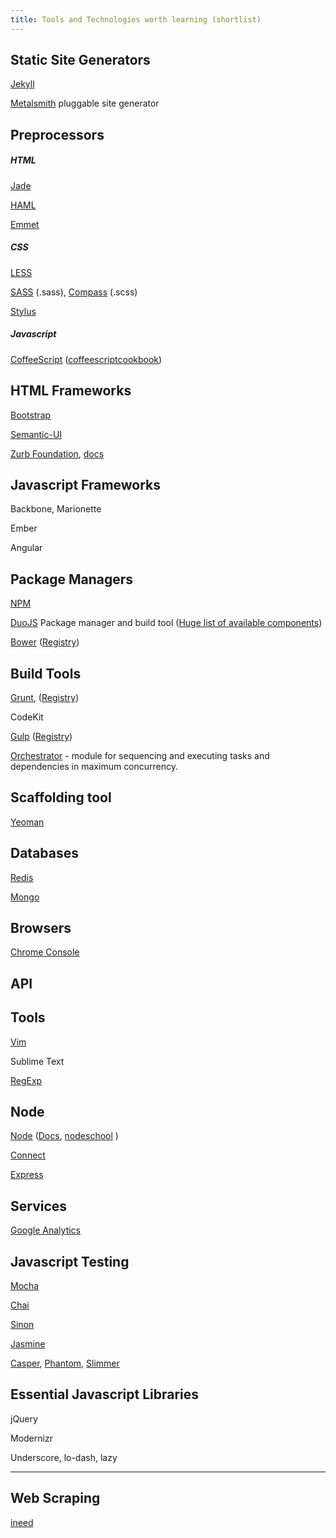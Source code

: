 ```yaml
---
title: Tools and Technologies worth learning (shortlist)
---
```




## Static Site Generators

[Jekyll](http://jekyllrb.com/docs/home/)

[Metalsmith](http://www.metalsmith.io/)
pluggable site generator


## Preprocessors

##### HTML

[Jade](http://jade-lang.com/)

[HAML](http://haml.info/)

[Emmet](http://emmet.io/)

##### CSS

[LESS](http://lesscss.org/)

[SASS](http://sass-lang.com/) (.sass), [Compass](http://compass-style.org/) (.scss)

[Stylus](http://learnboost.github.io/stylus/)


##### Javascript

[CoffeeScript](http://coffeescript.org/) ([coffeescriptcookbook](http://coffeescriptcookbook.com))


## HTML Frameworks

[Bootstrap](http://getbootstrap.com/)

[Semantic-UI](http://semantic-ui.com)

[Zurb Foundation](http://foundation.zurb.com), [docs](http://foundation.zurb.com/docs/)

## Javascript Frameworks

Backbone, Marionette

Ember

Angular



## Package Managers

[NPM](https://www.npmjs.org/doc/files/package.json.html)

[DuoJS](http://duojs.org/) Package manager and build tool ([Huge list of available components](https://github.com/componentjs/component/wiki/Components))

[Bower](http://bower.io/) ([Registry](http://bower.io/search/))


## Build Tools

[Grunt](http://gruntjs.com/), ([Registry](http://gruntjs.com/plugins))

CodeKit

[Gulp](http://gulpjs.com/) ([Registry](http://gulpjs.com/plugins/))

[Orchestrator](https://github.com/orchestrator/orchestrator) - module for sequencing and executing tasks and dependencies in maximum concurrency.



## Scaffolding tool

[Yeoman](http://yeoman.io/)

## Databases

[Redis](http://redis.io/documentation)


[Mongo](http://docs.mongodb.org/manual/)


## Browsers

[Chrome Console](https://developer.chrome.com/devtools/docs/console)


## API



## Tools

[Vim](/vim)

Sublime Text

[RegExp](/regexp)


## Node

[Node](http://nodejs.org/) ([Docs](http://nodejs.org/documentation/), [nodeschool](http://nodeschool.io) )

[Connect](https://github.com/senchalabs/connect)

[Express](http://expressjs.com/)

## Services

[Google Analytics](http://www.google.com/analytics/)


## Javascript Testing

[Mocha](http://visionmedia.github.io/mocha/)

[Chai](http://chaijs.com/)

[Sinon](http://sinonjs.org/)

[Jasmine](http://jasmine.github.io/)

[Casper](http://casperjs.org/), [Phantom](http://phantomjs.org/), [Slimmer](http://slimerjs.org/)

## Essential Javascript Libraries

jQuery

Modernizr

Underscore, lo-dash, lazy



---

## Web Scraping

[ineed](https://github.com/inikulin/ineed)







